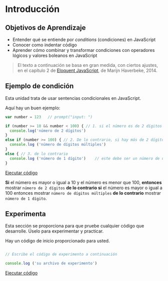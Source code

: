 # Introducción  

## Objetivos de Aprendizaje
- Entender qué se entiende por _conditions_ (condiciones) en JavaScript
- Conocer  como indentar código
- Aprender cómo combinar y transformar condiciones con operadores lógicos y valores boleanos en JavaScript

> El texto a continuación se basa en gran medida, con ciertos ajustes, en el capítulo 2 de [Eloquent JavaScript](http://eloquentjavascript.net/), de Marijn Haverbeke, 2014.


## Ejemplo de condición

Esta unidad trata de usar sentencias condicionales en JavaScript.

Aquí hay un buen ejemplo:

```js
var number = 123   // prompt("input: ")

if (number >= 10 && number < 100) { // 1. si el número es de 2 dígitos
  console.log('número de 2 dígitos')
}
else if (number >= 100) { // 2. De lo contrario, si hay más de 2 dígitos
  console.log ('número de dígitos múltiples')  
}
else { // 3. de lo contrario
  console.log ('número de 1 dígito')	// este debe ser un número de un solo dígito
}
```
[Ejecutar código]()

**Si** el número es mayor o igual a 10 y  el número es menor que 100, **entonces** mostrar `número de 2 dígitos` **de lo contrario si** el número es mayor o igual a 100 entonces mostrar `número de dígitos múltiples` **de lo contrario**  mostrar `número de 1 dígito`.

## Experimenta

Esta sección se proporciona para que pruebe cualquier código que desarrolle. Úselo para experimentar y practicar.

Hay un código de inicio proporcionado para usted.  

```js

// Escribe el código de experimento a continuación

console.log ('su archivo de experimento')

```
[Ejecutar código]()


